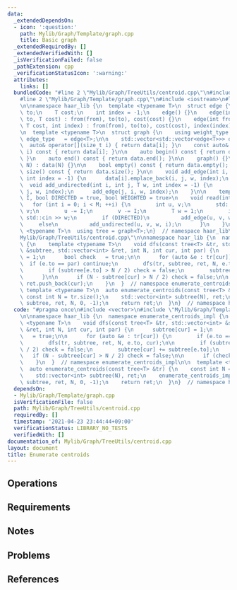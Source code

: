```yaml
---
data:
  _extendedDependsOn:
  - icon: ':question:'
    path: Mylib/Graph/Template/graph.cpp
    title: Basic graph
  _extendedRequiredBy: []
  _extendedVerifiedWith: []
  _isVerificationFailed: false
  _pathExtension: cpp
  _verificationStatusIcon: ':warning:'
  attributes:
    links: []
  bundledCode: "#line 2 \"Mylib/Graph/TreeUtils/centroid.cpp\"\n#include <vector>\n\
    #line 2 \"Mylib/Graph/Template/graph.cpp\"\n#include <iostream>\n#line 4 \"Mylib/Graph/Template/graph.cpp\"\
    \n\nnamespace haar_lib {\n  template <typename T>\n  struct edge {\n    int from,\
    \ to;\n    T cost;\n    int index = -1;\n    edge() {}\n    edge(int from, int\
    \ to, T cost) : from(from), to(to), cost(cost) {}\n    edge(int from, int to,\
    \ T cost, int index) : from(from), to(to), cost(cost), index(index) {}\n  };\n\
    \n  template <typename T>\n  struct graph {\n    using weight_type = T;\n    using\
    \ edge_type   = edge<T>;\n\n    std::vector<std::vector<edge<T>>> data;\n\n  \
    \  auto& operator[](size_t i) { return data[i]; }\n    const auto& operator[](size_t\
    \ i) const { return data[i]; }\n\n    auto begin() const { return data.begin();\
    \ }\n    auto end() const { return data.end(); }\n\n    graph() {}\n    graph(int\
    \ N) : data(N) {}\n\n    bool empty() const { return data.empty(); }\n    int\
    \ size() const { return data.size(); }\n\n    void add_edge(int i, int j, T w,\
    \ int index = -1) {\n      data[i].emplace_back(i, j, w, index);\n    }\n\n  \
    \  void add_undirected(int i, int j, T w, int index = -1) {\n      add_edge(i,\
    \ j, w, index);\n      add_edge(j, i, w, index);\n    }\n\n    template <size_t\
    \ I, bool DIRECTED = true, bool WEIGHTED = true>\n    void read(int M) {\n   \
    \   for (int i = 0; i < M; ++i) {\n        int u, v;\n        std::cin >> u >>\
    \ v;\n        u -= I;\n        v -= I;\n        T w = 1;\n        if (WEIGHTED)\
    \ std::cin >> w;\n        if (DIRECTED)\n          add_edge(u, v, w, i);\n   \
    \     else\n          add_undirected(u, v, w, i);\n      }\n    }\n  };\n\n  template\
    \ <typename T>\n  using tree = graph<T>;\n}  // namespace haar_lib\n#line 4 \"\
    Mylib/Graph/TreeUtils/centroid.cpp\"\n\nnamespace haar_lib {\n  namespace enumerate_centroids_impl\
    \ {\n    template <typename T>\n    void dfs(const tree<T> &tr, std::vector<int>\
    \ &subtree, std::vector<int> &ret, int N, int cur, int par) {\n      subtree[cur]\
    \ = 1;\n      bool check   = true;\n\n      for (auto &e : tr[cur]) {\n      \
    \  if (e.to == par) continue;\n        dfs(tr, subtree, ret, N, e.to, cur);\n\n\
    \        if (subtree[e.to] > N / 2) check = false;\n        subtree[cur] += subtree[e.to];\n\
    \      }\n\n      if (N - subtree[cur] > N / 2) check = false;\n\n      if (check)\
    \ ret.push_back(cur);\n    }\n  }  // namespace enumerate_centroids_impl\n\n \
    \ template <typename T>\n  auto enumerate_centroids(const tree<T> &tr) {\n   \
    \ const int N = tr.size();\n    std::vector<int> subtree(N), ret;\n    enumerate_centroids_impl::dfs(tr,\
    \ subtree, ret, N, 0, -1);\n    return ret;\n  }\n}  // namespace haar_lib\n"
  code: "#pragma once\n#include <vector>\n#include \"Mylib/Graph/Template/graph.cpp\"\
    \n\nnamespace haar_lib {\n  namespace enumerate_centroids_impl {\n    template\
    \ <typename T>\n    void dfs(const tree<T> &tr, std::vector<int> &subtree, std::vector<int>\
    \ &ret, int N, int cur, int par) {\n      subtree[cur] = 1;\n      bool check\
    \   = true;\n\n      for (auto &e : tr[cur]) {\n        if (e.to == par) continue;\n\
    \        dfs(tr, subtree, ret, N, e.to, cur);\n\n        if (subtree[e.to] > N\
    \ / 2) check = false;\n        subtree[cur] += subtree[e.to];\n      }\n\n   \
    \   if (N - subtree[cur] > N / 2) check = false;\n\n      if (check) ret.push_back(cur);\n\
    \    }\n  }  // namespace enumerate_centroids_impl\n\n  template <typename T>\n\
    \  auto enumerate_centroids(const tree<T> &tr) {\n    const int N = tr.size();\n\
    \    std::vector<int> subtree(N), ret;\n    enumerate_centroids_impl::dfs(tr,\
    \ subtree, ret, N, 0, -1);\n    return ret;\n  }\n}  // namespace haar_lib\n"
  dependsOn:
  - Mylib/Graph/Template/graph.cpp
  isVerificationFile: false
  path: Mylib/Graph/TreeUtils/centroid.cpp
  requiredBy: []
  timestamp: '2021-04-23 23:44:44+09:00'
  verificationStatus: LIBRARY_NO_TESTS
  verifiedWith: []
documentation_of: Mylib/Graph/TreeUtils/centroid.cpp
layout: document
title: Enumerate centroids
---
```


## Operations

## Requirements

## Notes

## Problems

## References
